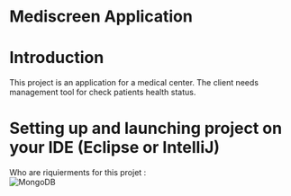 # Mediscreen Application

# Introduction
This project is an application for a medical center. The client needs management tool for check patients health status.

# Setting up and launching project on your IDE (Eclipse or IntelliJ)
 Who are riquierments for this projet : <br/>
  ![MongoDB](https://img.shields.io/badge/MongoDB-%234ea94b.svg?style=for-the-badge&logo=mongodb&logoColor=white-6.0.x-green)
 
  
